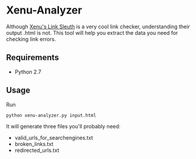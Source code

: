Xenu-Analyzer
=============

Although [Xenu's Link Sleuth](http://home.snafu.de/tilman/xenulink.html) is a very cool link checker, understanding their output .html is not.  This tool will help you extract the data you need for checking link errors.

## Requirements
- Python 2.7

## Usage

Run 
```
python xenu-analyzer.py input.html
```

It will generate three files you'll probably need:

- valid_urls_for_searchengines.txt  
- broken_links.txt
- redirected_urls.txt

